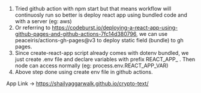 1. Tried github action with npm start but that means workflow will continuosly run so better is deploy react app using bundled code and with a server (eg: aws)
2. Or referring to <a>https://codeburst.io/deploying-a-react-app-using-github-pages-and-github-actions-7fc14d380796</a>, we can use peaceiris/actions-gh-pages@v3 to deploy static field (bundle) to gh pages. 
3. Since create-react-app script already comes with dotenv bundled, we just create .env file and declare variables with prefix REACT_APP_ . Then node can access normally (eg: process.env.REACT_APP_VAR)
4. Above step done using create env file in github actions.

App Link -> https://shailyaggarwalk.github.io/crypto-text/
